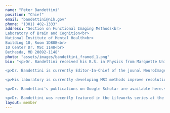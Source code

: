 ```yaml
---
name: "Peter Bandettini" 
position: "Chief"
email: "bandettini@nih.gov"
phone: "(301) 402-1333"
address: "Section on Functional Imaging Methods<br>
Laboratory of Brain and Cognition<br>
National Institute of Mental Health<br>
Building 10, Room 1D80B<br>
10 Center Dr. MSC 1148<br>
Bethesda, MD 20892-1148"
photo: "assets/images/bandettini_framed_1.png"
bio: "<p>Dr. Bandettini received his B.S. in Physics from Marquette University in 1989 and his Ph.D. in Biophysics from the Medical College of Wisconsin in 1994, where he and his fellow graduate student, Eric Wong, played a role in the early development of magnetic resonance imaging of human brain function using blood oxygenation contrast. During his postdoctoral fellowship at the Massachusetts General Hospital, he continued his investigation of methods to increase the interpretability, resolution, and applicability of functional MRI techniques. In March of 1999, he joined NIMH as an Investigator in the Laboratory of Brain and Cognition and as the Director of the NIH Functional MRI core facility. In 2001, he was awarded the Scientific Director's Merit Award for his efforts in establishing the NIH FMRI core facility and in 2007 the team that he created was also awarded the Scientific Director's Merit Award for their outstanding work. In 2002, he was awarded the Wiley Young Investigator's Award at the annual Organization for Human Brain Mapping Meeting.</p>

<p>Dr. Bandettini is currently Editor-In-Chief of the jounal NeuroImage. He has been deeply involved with the Organization for Human Brain Mapping (OHBM) since 1997, serving as President from 2005-2007, Chair of the Program Committee from 2011-present and from 2001-2003, Secretary from 1999-2001, Chair of the Education Committee from 2000-2001. He has been a member of the OHBM scientific program committee for all years since 1997 except 1998, and 2008-11. He has also been very active in the International Society for Magnetic Resonance in Medicine (ISMRM), serving on their program committee from 2007-2010.</p>

<p>His laboratory is currently developing MRI methods improve resolution, sensitivity, interpretability, and applicability of functional MRI. His specific scientific interests are in the areas of fMRI decoding, multiple simultaneously embedded contrast fMRI, resting state fMRI, and multi-modal imaging. He also is very much motivated to move fMRI from a niche technique for understanding brian function in mostly healthy individuals and groups to a robust and informative technique that is used in the clinic on individuals to help diagnose disease and help predict treatment outcome. He strongly feels fMRI has considerable untapped potential for revealing a wealth of neuronal and physioligic information from individuals.</p>

<p>Dr. Bandettini's publications on Google Scholar are available here.</p>

<p>Dr. Bandettini was recently featured in the Lifeworks series at the NIH Office of Science and Education. A video of the interview is available here</p>" 
layout: member
---
```

